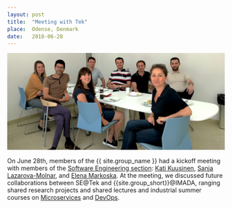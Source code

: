 ```yaml
---
layout: post
title:  "Meeting with Tek"
place:  Odense, Denmark
date:   2018-06-28
---
```

<img class="img-fluid mx-auto d-block" src="/images/posts/tekse06.jpg">

On June 28th, members of the {{ site.group_name }} had a kickoff meeting with members of the [Software Engineering section](https://www.sdu.dk/en/om_sdu/institutter_centre/sdusoftwareengineering): [Kati Kuusinen](http://findresearcher.sdu.dk/portal/da/persons/kati-kuusinen(9575db52-61c5-4e95-aad5-76193bce9a2c).html), [Sanja Lazarova-Molnar](http://findresearcher.sdu.dk/portal/en/persons/sanja-lazarovamolnar(b4fa9a39-d23f-4e26-9fb9-76dc16a6f3cd).html), and [Elena Markoska](http://findresearcher.sdu.dk/portal/da/persons/elena-markoska(6e62c3d2-27ef-458e-9f75-4891f66099a9).html). At the meeting, we discussed future collaborations between SE@Tek and {{site.group_short}}@IMADA, ranging shared research projects and shared lectures and industrial summer courses on [Microservices](/research-areas.html#rt_ms) and [DevOps](/research-areas.html#rt_do).